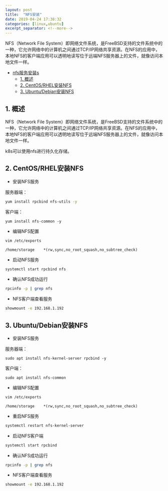 ```yaml
---
layout: post
title:  "NFS安装"
date: 2019-04-24 17:38:32
categories: [linux,ubuntu]
excerpt_separator: <!--more-->
---
```


NFS（Network File System）即网络文件系统，是FreeBSD支持的文件系统中的一种，它允许网络中的计算机之间通过TCP/IP网络共享资源。在NFS的应用中，本地NFS的客户端应用可以透明地读写位于远端NFS服务器上的文件，就像访问本地文件一样。

<!--more-->

<!-- @import "[TOC]" {cmd="toc" depthFrom=1 depthTo=6 orderedList=false} -->

<!-- code_chunk_output -->

* [nfs服务安装s](#nfs服务安装s)
	* [1. 概述](#1-概述)
	* [2. CentOS/RHEL安装NFS](#2-centosrhel安装nfs)
	* [3. Ubuntu/Debian安装NFS](#3-ubuntudebian安装nfs)

<!-- /code_chunk_output -->

## 1. 概述

NFS（Network File System）即网络文件系统，是FreeBSD支持的文件系统中的一种，它允许网络中的计算机之间通过TCP/IP网络共享资源。在NFS的应用中，本地NFS的客户端应用可以透明地读写位于远端NFS服务器上的文件，就像访问本地文件一样。

k8s可以使用nfs进行持久化存储。

## 2. CentOS/RHEL安装NFS

* 安装NFS服务

服务器端：

```bash
yum install rpcbind nfs-utils -y
```

客户端：

```shell
yum install nfs-common -y
```

* 编辑NFS配置

```bash
vim /etc/exports
```

```text
/home/storage    *(rw,sync,no_root_squash,no_subtree_check)
```

* 启动NFS服务

```bash
systemctl start rpcbind nfs
```

* 确认NFS成功运行

```bash
rpcinfo -p | grep nfs
```

* NFS客户端查看服务

```bash
showmount -e 192.168.1.192
```

## 3. Ubuntu/Debian安装NFS

* 安装NFS服务

服务器端：

```shell
sudo apt install nfs-kernel-server rpcbind -y
```

客户端：

```shell
sudo apt install nfs-common
```

* 编辑NFS配置

```bash
vim /etc/exports
```

```text
/home/storage    *(rw,sync,no_root_squash,no_subtree_check)
```

* 重启NFS服务

```bash
systemctl restart nfs-kernel-server 
```

* 启动NFS客户端

```bash
systemctl start rpcbind
```

* 确认NFS成功运行

```bash
rpcinfo -p | grep nfs
```

* NFS客户端查看服务

```bash
showmount -e 192.168.1.192
```